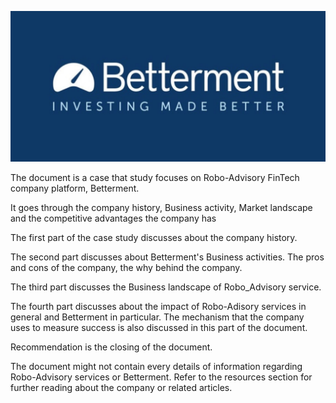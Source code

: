 ![Betterment](https://github.com/Tijaw1/Case_Study_Betterment_Desta.md/blob/main/Betterment.JPG)

The document is a case that study focuses on Robo-Advisory FinTech company platform, Betterment.

It goes through the company history, Business activity, Market landscape and the competitive advantages the company has

The first part of the case study discusses about the company history.

The second part discusses about Betterment's Business activities. The pros and cons of the company, the why behind the company.

The third part discusses the Business landscape of Robo_Advisory service.

The fourth part discusses about the impact of Robo-Adisory services in general and Betterment in particular. The mechanism that the company uses to measure success is also discussed in this part of the document.

Recommendation is the closing of the document.

The document might not contain every details of information regarding Robo-Advisory services or Betterment. Refer to the resources section for further reading about the company or related articles.
